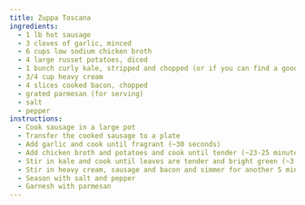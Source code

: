 ```yaml
---
title: Zuppa Toscana
ingredients:
  - 1 lb hot sausage
  - 3 cloves of garlic, minced
  - 6 cups low sodium chicken broth
  - 4 large russet potatoes, diced
  - 1 bunch curly kale, stripped and chopped (or if you can find a good bag)
  - 3/4 cup heavy cream
  - 4 slices cooked bacon, chopped
  - grated parmesan (for serving)
  - salt
  - pepper
instructions:
  - Cook sausage in a large pot
  - Transfer the cooked sausage to a plate
  - Add garlic and cook until fragrant (~30 seconds)
  - Add chicken broth and potatoes and cook until tender (~23-25 minutes)
  - Stir in kale and cook until leaves are tender and bright green (~3 minutes)
  - Stir in heavy cream, sausage and bacon and simmer for another 5 minutes
  - Season with salt and pepper
  - Garnesh with parmesan
---
```


<Recipe/>
